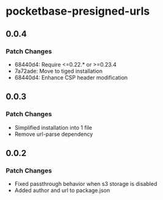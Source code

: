 # pocketbase-presigned-urls

## 0.0.4

### Patch Changes

- 68440d4: Require <=0.22.\* or >=0.23.4
- 7a72ade: Move to tiged installation
- 68440d4: Enhance CSP header modification

## 0.0.3

### Patch Changes

- Simplified installation into 1 file
- Remove url-parse dependency

## 0.0.2

### Patch Changes

- Fixed passthrough behavior when s3 storage is disabled
- Added author and url to package.json
